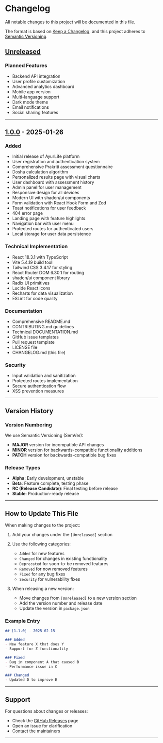 # Changelog

All notable changes to this project will be documented in this file.

The format is based on [Keep a Changelog](https://keepachangelog.com/en/1.0.0/),
and this project adheres to [Semantic Versioning](https://semver.org/spec/v2.0.0.html).

## [Unreleased]

### Planned Features
- Backend API integration
- User profile customization
- Advanced analytics dashboard
- Mobile app version
- Multi-language support
- Dark mode theme
- Email notifications
- Social sharing features

---

## [1.0.0] - 2025-01-26

### Added
- Initial release of AyurLife platform
- User registration and authentication system
- Comprehensive Prakriti assessment questionnaire
- Dosha calculation algorithm
- Personalized results page with visual charts
- User dashboard with assessment history
- Admin panel for user management
- Responsive design for all devices
- Modern UI with shadcn/ui components
- Form validation with React Hook Form and Zod
- Toast notifications for user feedback
- 404 error page
- Landing page with feature highlights
- Navigation bar with user menu
- Protected routes for authenticated users
- Local storage for user data persistence

### Technical Implementation
- React 18.3.1 with TypeScript
- Vite 5.4.19 build tool
- Tailwind CSS 3.4.17 for styling
- React Router DOM 6.30.1 for routing
- shadcn/ui component library
- Radix UI primitives
- Lucide React icons
- Recharts for data visualization
- ESLint for code quality

### Documentation
- Comprehensive README.md
- CONTRIBUTING.md guidelines
- Technical DOCUMENTATION.md
- GitHub issue templates
- Pull request template
- LICENSE file
- CHANGELOG.md (this file)

### Security
- Input validation and sanitization
- Protected routes implementation
- Secure authentication flow
- XSS prevention measures

---

## Version History

### Version Numbering

We use Semantic Versioning (SemVer):
- **MAJOR** version for incompatible API changes
- **MINOR** version for backwards-compatible functionality additions
- **PATCH** version for backwards-compatible bug fixes

### Release Types

- **Alpha**: Early development, unstable
- **Beta**: Feature complete, testing phase
- **RC (Release Candidate)**: Final testing before release
- **Stable**: Production-ready release

---

## How to Update This File

When making changes to the project:

1. Add your changes under the `[Unreleased]` section
2. Use the following categories:
   - `Added` for new features
   - `Changed` for changes in existing functionality
   - `Deprecated` for soon-to-be removed features
   - `Removed` for now removed features
   - `Fixed` for any bug fixes
   - `Security` for vulnerability fixes

3. When releasing a new version:
   - Move changes from `[Unreleased]` to a new version section
   - Add the version number and release date
   - Update the version in `package.json`

### Example Entry

```markdown
## [1.1.0] - 2025-02-15

### Added
- New feature X that does Y
- Support for Z functionality

### Fixed
- Bug in component A that caused B
- Performance issue in C

### Changed
- Updated D to improve E
```

---

## Support

For questions about changes or releases:
- Check the [GitHub Releases](https://github.com/YOUR_USERNAME/ayurlife-health-app/releases) page
- Open an issue for clarification
- Contact the maintainers

---

[Unreleased]: https://github.com/YOUR_USERNAME/ayurlife-health-app/compare/v1.0.0...HEAD
[1.0.0]: https://github.com/YOUR_USERNAME/ayurlife-health-app/releases/tag/v1.0.0
